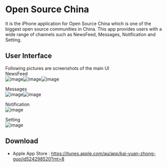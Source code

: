 Open Source China
==========
It is the iPhone application for Open Source China which is one of the biggest open source communities in China.
This app provides users with a wide range of channels such as NewsFeed, Messages, Notification and Setting.

User Interface
--------
Following pictures are screenshots of the main UI<br/>
NewsFeed<br/>
![image](https://github.com/niuyuzhou/oschina/blob/EnglishVersion/screenshot/NewsFeed-News.jpg)![image](https://github.com/niuyuzhou/oschina/blob/EnglishVersion/screenshot/NewsFeed-Blogs.jpg)![image](https://github.com/niuyuzhou/oschina/blob/EnglishVersion/screenshot/NewsFeed-Search.jpg)<br/>

Messages<br/>
![image](https://github.com/niuyuzhou/oschina/blob/EnglishVersion/screenshot/Messages-Latest.jpg)![image](https://github.com/niuyuzhou/oschina/blob/EnglishVersion/screenshot/Messages-New.jpg)<br/>

Notification<br/>
![image](https://github.com/niuyuzhou/oschina/blob/EnglishVersion/screenshot/Notifications-All.jpg)<br/>

Setting<br/>
![image](https://github.com/niuyuzhou/oschina/blob/EnglishVersion/screenshot/Setting.jpg)<br/>

Download
--------
- Apple App Store : https://itunes.apple.com/au/app/kai-yuan-zhong-guo/id524298520?mt=8
